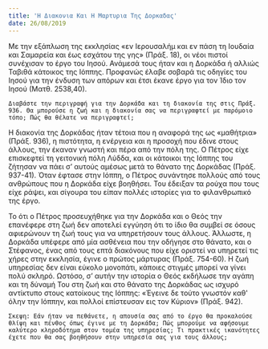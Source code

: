 ```yaml
---
title: 'Η Διακονια Και Η Μαρτυρια Της Δορκαδας'
date: 26/08/2019
---
```


Με την εξάπλωση της εκκλησίας «εν Ιερουσαλήμ και εν πάση τη Ιουδαία και Σαμαρεία και έως εσχάτου της γης» (Πράξ. 18), οι νέοι πιστοί συνέχισαν το έργο του Ιησού. Ανάμεσά τους ήταν και η Δορκάδα ή αλλιώς Ταβιθά κάτοικος της Ιόππης. Προφανώς έλαβε σοβαρά τις οδηγίες του Ιησού για την ένδυση των απόρων και έτσι έκανε έργο για τον Ίδιο τον Ιησού (Ματθ. 2538,40).

`Διαβάστε την περιγραφή για την Δορκάδα και τη διακονία της στις Πράξ. 936. Θα μπορούσε η ζωή και η διακονία σας να περιγραφτεί με παρόμοιο τόπο; Πώς θα θέλατε να περιγραφτεί;`

Η διακονία της Δορκάδας ήταν τέτοια που η αναφορά της ως «μαθήτρια» (Πράξ. 936), η πιστότητα, η ενέργεια και η προσοχή που έδινε στους άλλους, την έκαναν γνωστή και πέρα από την πόλη της. Ο Πέτρος είχε επισκεφτεί τη γειτονική πόλη Λύδδα, και οι κάτοικοι της Ιόππης του ζήτησαν να πάει σ’ αυτούς αμέσως μετά το θάνατο της Δορκάδας (Πράξ. 937-41). Όταν έφτασε στην Ιόππη, ο Πέτρος συνάντησε πολλούς από τους ανθρώπους που η Δορκάδα είχε βοηθήσει. Του έδειξαν τα ρούχα που τους είχε ράψει, και σίγουρα του είπαν πολλές ιστορίες για το φιλανθρωπικό της έργο.

Το ότι ο Πέτρος προσευχήθηκε για την Δορκάδα και ο Θεός την επανέφερε στη ζωή δεν αποτελεί εγγύηση ότι το ίδιο θα συμβεί σε όσους αφιερώνουν τη ζωή τους για να υπηρετήσουν τους άλλους. Άλλωστε, η Δορκάδα υπέφερε από μία ασθένεια που την οδήγησε στο θάνατο, και ο Στέφανος, ένας από τους επτά διακόνους που είχε οριστεί να υπηρετεί τις χήρες στην εκκλησία, έγινε ο πρώτος μάρτυρας (Πράξ. 754-60). Η ζωή υπηρεσίας δεν είναι εύκολο μονοπάτι, κάποιες στιγμές μπορεί να γίνει πολύ σκληρό. Ωστόσο, σ’ αυτήν την ιστορία ο Θεός εκδήλωσε την αγάπη και τη δύναμή Του στη ζωή και στο θάνατο της Δορκάδας ως ισχυρό αντίκτυπο στους κατοίκους της Ιόππης: «Έγεινε δε τούτο γνωστόν καθ' όλην την Ιόππην, και πολλοί επίστευσαν εις τον Κύριον» (Πράξ. 942).

`Σκεψη: Εάν ήταν να πεθάνετε, η απουσία σας από το έργο θα προκαλούσε θλίψη και πένθος όπως έγινε με τη Δορκάδα; Πώς μπορούμε να αφήσουμε καλύτερο κληροδότημα στον τομέα της υπηρεσίας; Τι πρακτικές ικανότητες έχετε που θα σας βοηθήσουν στην υπηρεσία σας για τους άλλους;`